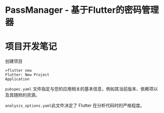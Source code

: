 # PassManager - 基于Flutter的密码管理器


# 项目开发笔记

创建项目

```
>flutter new
Flutter: New Project
Application
```

`pubspec.yaml` 文件指定与您的应用相关的基本信息，例如其当前版本、依赖项以及其随附的资源。

`analysis_options.yaml`此文件决定了 Flutter 在分析代码时的严格程度。
